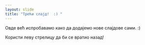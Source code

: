 ```yaml
---
layout: slide
title: "Трећи слајд!  :) "
---
```


Овде већ испробавамо како да додајемо нове слајдове сами.  :)

Користи леву стрелицу да би се вратио назад!
